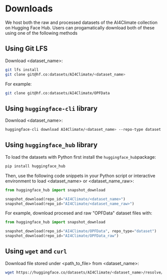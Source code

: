 # Downloads

We host both the raw and processed datasets of the AI4Climate collection on
Hugging Face Hub. Users can progamatically download both of these using one of
the following methods



## Using Git LFS

Download <dataset_name>:
```bash
git lfs install
git clone git@hf.co:datasets/AI4Climate/<dataset_name>
```

For example:
```bash
git clone git@hf.co:datasets/AI4Climate/OPFData
```


## Using `huggingface-cli` library

Download <dataset_name>:
```bash
huggingface-cli download AI4Climate/<dataset_name> --repo-type dataset
```


## Using `huggingface_hub` library

To load the datasets with Python first install the `huggingface_hub`package:
```bash
pip install huggingface_hub
```

Then, use the following code snippets in your Python script or interactive 
environment to load <dataset_name> or <dataset_name_raw>:
```Python
from huggingface_hub import snapshot_download

snapshot_download(repo_id="AI4Climate/<dataset_name>")
snapshot_download(repo_id="AI4Climate/<dataset_name_raw>")
```

For example, download procesed and raw "OPFData" dataset files with:
```Python
from huggingface_hub import snapshot_download

snapshot_download(repo_id="AI4Climate/OPFData", repo_type="dataset")
snapshot_download(repo_id="AI4Climate/OPFData_raw")
```

## Using `wget` and `curl`

Download file stored under <path_to_file> from <dataset_name>:
```bash
wget https://huggingface.co/datasets/AI4Climate/<dataset_name>/resolve/main/<path_to_file>
```

